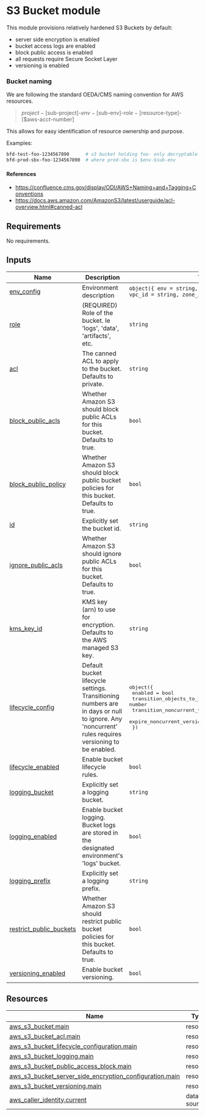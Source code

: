 <!-- BEGIN_TF_DOCS -->
<!-- GENERATED WITH `terraform-docs .`
     Manually updating the README.md will be overwritten.
     For more details, see the file '.terraform-docs.yml' or
     https://terraform-docs.io/user-guide/configuration/
-->
# S3 Bucket module

This module provisions relatively hardened S3 Buckets by default:
- server side encryption is enabled
- bucket access logs are enabled
- block public access is enabled
- all requests require Secure Socket Layer
- versioning is enabled


### Bucket naming

We are following the standard OEDA/CMS naming convention for AWS resources.

> $project-[$sub-project]-$env-[$sub-env]-$role-[$resource-type]-[$aws-acct-number]

This allows for easy identification of resource ownership and purpose.

Examples:

```sh
bfd-test-foo-1234567890      # s3 bucket holding foo- only decryptable in the test environment
bfd-prod-sbx-foo-1234567890  # where prod-sbx is $env-$sub-env
```

#### References

- https://confluence.cms.gov/display/ODI/AWS+Naming+and+Tagging+Conventions
- https://docs.aws.amazon.com/AmazonS3/latest/userguide/acl-overview.html#canned-acl

## Requirements

No requirements.

## Inputs

| Name | Description | Type | Default | Required |
|------|-------------|------|---------|:--------:|
| <a name="input_env_config"></a> [env\_config](#input\_env\_config) | Environment description | `object({ env = string, tags = map(string), vpc_id = string, zone_id = string })` | n/a | yes |
| <a name="input_role"></a> [role](#input\_role) | (REQUIRED) Role of the bucket. Ie 'logs', 'data', 'artifacts', etc. | `string` | n/a | yes |
| <a name="input_acl"></a> [acl](#input\_acl) | The canned ACL to apply to the bucket. Defaults to private. | `string` | `"private"` | no |
| <a name="input_block_public_acls"></a> [block\_public\_acls](#input\_block\_public\_acls) | Whether Amazon S3 should block public ACLs for this bucket. Defaults to true. | `bool` | `true` | no |
| <a name="input_block_public_policy"></a> [block\_public\_policy](#input\_block\_public\_policy) | Whether Amazon S3 should block public bucket policies for this bucket. Defaults to true. | `bool` | `true` | no |
| <a name="input_id"></a> [id](#input\_id) | Explicitly set the bucket id. | `string` | `null` | no |
| <a name="input_ignore_public_acls"></a> [ignore\_public\_acls](#input\_ignore\_public\_acls) | Whether Amazon S3 should ignore public ACLs for this bucket. Defaults to true. | `bool` | `true` | no |
| <a name="input_kms_key_id"></a> [kms\_key\_id](#input\_kms\_key\_id) | KMS key (arn) to use for encryption. Defaults to the AWS managed S3 key. | `string` | `"alias/aws/s3"` | no |
| <a name="input_lifecycle_config"></a> [lifecycle\_config](#input\_lifecycle\_config) | Default bucket lifecycle settings. Transitioning numbers are in days or null to ignore. Any 'noncurrent' rules requires versioning to be enabled. | <pre>object({<br>    enabled = bool<br>    transition_objects_to_ia_days = number<br>    transition_noncurrent_versions_to_ia_days = number<br>    expire_noncurrent_versions_days = number<br>  })</pre> | <pre>{<br>  "enabled": false,<br>  "expire_noncurrent_versions_days": 60,<br>  "transition_noncurrent_versions_to_ia_days": 7,<br>  "transition_objects_to_ia_days": 90<br>}</pre> | no |
| <a name="input_lifecycle_enabled"></a> [lifecycle\_enabled](#input\_lifecycle\_enabled) | Enable bucket lifecycle rules. | `bool` | `false` | no |
| <a name="input_logging_bucket"></a> [logging\_bucket](#input\_logging\_bucket) | Explicitly set a logging bucket. | `string` | `null` | no |
| <a name="input_logging_enabled"></a> [logging\_enabled](#input\_logging\_enabled) | Enable bucket logging. Bucket logs are stored in the designated environment's 'logs' bucket. | `bool` | `true` | no |
| <a name="input_logging_prefix"></a> [logging\_prefix](#input\_logging\_prefix) | Explicitly set a logging prefix. | `string` | `null` | no |
| <a name="input_restrict_public_buckets"></a> [restrict\_public\_buckets](#input\_restrict\_public\_buckets) | Whether Amazon S3 should restrict public bucket policies for this bucket. Defaults to true. | `bool` | `true` | no |
| <a name="input_versioning_enabled"></a> [versioning\_enabled](#input\_versioning\_enabled) | Enable bucket versioning. | `bool` | `true` | no |

## Resources

| Name | Type |
|------|------|
| [aws_s3_bucket.main](https://registry.terraform.io/providers/hashicorp/aws/latest/docs/resources/s3_bucket) | resource |
| [aws_s3_bucket_acl.main](https://registry.terraform.io/providers/hashicorp/aws/latest/docs/resources/s3_bucket_acl) | resource |
| [aws_s3_bucket_lifecycle_configuration.main](https://registry.terraform.io/providers/hashicorp/aws/latest/docs/resources/s3_bucket_lifecycle_configuration) | resource |
| [aws_s3_bucket_logging.main](https://registry.terraform.io/providers/hashicorp/aws/latest/docs/resources/s3_bucket_logging) | resource |
| [aws_s3_bucket_public_access_block.main](https://registry.terraform.io/providers/hashicorp/aws/latest/docs/resources/s3_bucket_public_access_block) | resource |
| [aws_s3_bucket_server_side_encryption_configuration.main](https://registry.terraform.io/providers/hashicorp/aws/latest/docs/resources/s3_bucket_server_side_encryption_configuration) | resource |
| [aws_s3_bucket_versioning.main](https://registry.terraform.io/providers/hashicorp/aws/latest/docs/resources/s3_bucket_versioning) | resource |
| [aws_caller_identity.current](https://registry.terraform.io/providers/hashicorp/aws/latest/docs/data-sources/caller_identity) | data source |
<!-- END_TF_DOCS -->